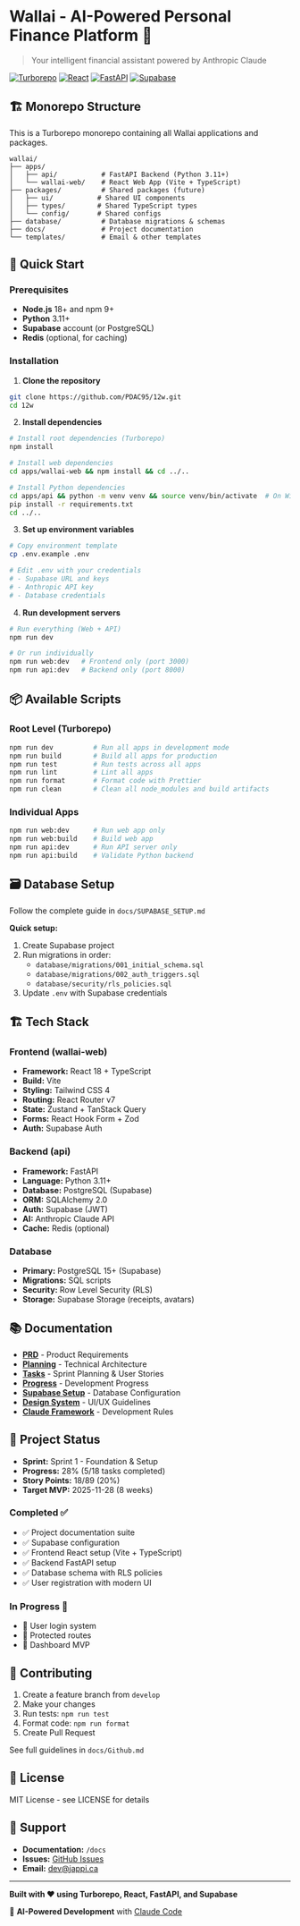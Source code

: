 # Wallai - AI-Powered Personal Finance Platform 🚀

> Your intelligent financial assistant powered by Anthropic Claude

[![Turborepo](https://img.shields.io/badge/built%20with-Turborepo-blueviolet)](https://turbo.build)
[![React](https://img.shields.io/badge/React-18-blue)](https://react.dev)
[![FastAPI](https://img.shields.io/badge/FastAPI-Python-green)](https://fastapi.tiangolo.com)
[![Supabase](https://img.shields.io/badge/Database-Supabase-success)](https://supabase.com)

## 🏗️ Monorepo Structure

This is a Turborepo monorepo containing all Wallai applications and packages.

```
wallai/
├── apps/
│   ├── api/           # FastAPI Backend (Python 3.11+)
│   └── wallai-web/    # React Web App (Vite + TypeScript)
├── packages/          # Shared packages (future)
│   ├── ui/           # Shared UI components
│   ├── types/        # Shared TypeScript types
│   └── config/       # Shared configs
├── database/          # Database migrations & schemas
├── docs/              # Project documentation
└── templates/         # Email & other templates
```

## 🚀 Quick Start

### Prerequisites

- **Node.js** 18+ and npm 9+
- **Python** 3.11+
- **Supabase** account (or PostgreSQL)
- **Redis** (optional, for caching)

### Installation

1. **Clone the repository**

```bash
git clone https://github.com/PDAC95/12w.git
cd 12w
```

2. **Install dependencies**

```bash
# Install root dependencies (Turborepo)
npm install

# Install web dependencies
cd apps/wallai-web && npm install && cd ../..

# Install Python dependencies
cd apps/api && python -m venv venv && source venv/bin/activate  # On Windows: venv\Scripts\activate
pip install -r requirements.txt
cd ../..
```

3. **Set up environment variables**

```bash
# Copy environment template
cp .env.example .env

# Edit .env with your credentials
# - Supabase URL and keys
# - Anthropic API key
# - Database credentials
```

4. **Run development servers**

```bash
# Run everything (Web + API)
npm run dev

# Or run individually
npm run web:dev   # Frontend only (port 3000)
npm run api:dev   # Backend only (port 8000)
```

## 📦 Available Scripts

### Root Level (Turborepo)

```bash
npm run dev          # Run all apps in development mode
npm run build        # Build all apps for production
npm run test         # Run tests across all apps
npm run lint         # Lint all apps
npm run format       # Format code with Prettier
npm run clean        # Clean all node_modules and build artifacts
```

### Individual Apps

```bash
npm run web:dev      # Run web app only
npm run web:build    # Build web app
npm run api:dev      # Run API server only
npm run api:build    # Validate Python backend
```

## 🗃️ Database Setup

Follow the complete guide in `docs/SUPABASE_SETUP.md`

**Quick setup:**

1. Create Supabase project
2. Run migrations in order:
   - `database/migrations/001_initial_schema.sql`
   - `database/migrations/002_auth_triggers.sql`
   - `database/security/rls_policies.sql`
3. Update `.env` with Supabase credentials

## 🏗️ Tech Stack

### Frontend (wallai-web)
- **Framework:** React 18 + TypeScript
- **Build:** Vite
- **Styling:** Tailwind CSS 4
- **Routing:** React Router v7
- **State:** Zustand + TanStack Query
- **Forms:** React Hook Form + Zod
- **Auth:** Supabase Auth

### Backend (api)
- **Framework:** FastAPI
- **Language:** Python 3.11+
- **Database:** PostgreSQL (Supabase)
- **ORM:** SQLAlchemy 2.0
- **Auth:** Supabase (JWT)
- **AI:** Anthropic Claude API
- **Cache:** Redis (optional)

### Database
- **Primary:** PostgreSQL 15+ (Supabase)
- **Migrations:** SQL scripts
- **Security:** Row Level Security (RLS)
- **Storage:** Supabase Storage (receipts, avatars)

## 📚 Documentation

- **[PRD](docs/PRD.md)** - Product Requirements
- **[Planning](docs/Planning.md)** - Technical Architecture
- **[Tasks](docs/Tasks.md)** - Sprint Planning & User Stories
- **[Progress](docs/Progress.md)** - Development Progress
- **[Supabase Setup](docs/SUPABASE_SETUP.md)** - Database Configuration
- **[Design System](docs/Dessign.md)** - UI/UX Guidelines
- **[Claude Framework](docs/Claude.md)** - Development Rules

## 🎯 Project Status

- **Sprint:** Sprint 1 - Foundation & Setup
- **Progress:** 28% (5/18 tasks completed)
- **Story Points:** 18/89 (20%)
- **Target MVP:** 2025-11-28 (8 weeks)

### Completed ✅
- ✅ Project documentation suite
- ✅ Supabase configuration
- ✅ Frontend React setup (Vite + TypeScript)
- ✅ Backend FastAPI setup
- ✅ Database schema with RLS policies
- ✅ User registration with modern UI

### In Progress 🚧
- 🚧 User login system
- 🚧 Protected routes
- 🚧 Dashboard MVP

## 🤝 Contributing

1. Create a feature branch from `develop`
2. Make your changes
3. Run tests: `npm run test`
4. Format code: `npm run format`
5. Create Pull Request

See full guidelines in `docs/Github.md`

## 📄 License

MIT License - see LICENSE for details

## 🛟 Support

- **Documentation:** `/docs`
- **Issues:** [GitHub Issues](https://github.com/PDAC95/12w/issues)
- **Email:** dev@jappi.ca

---

**Built with ❤️ using Turborepo, React, FastAPI, and Supabase**

🤖 **AI-Powered Development** with [Claude Code](https://claude.com/claude-code)
